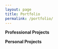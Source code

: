 ```yaml
---
layout: page
title: Portfolio
permalink: /portfolio/
---
```


**Professional Projects**

**Personal Projects**


